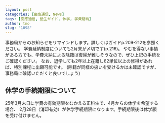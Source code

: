 ```yaml
---
layout: post
categories: [慶應通信, News]
tags: [慶應通信, 塾生ガイド, 休学, 学費延納]
author: tmo
slug: "1098"
---
```

事務局からのお知らせをリマインドします。詳しくはガイドp.209-212を参照ください。
学費延納制度についても2月末が〆切です(p.216)。
やむを得ない事情がある方でも、学費未納による除籍は復帰が難しそうなので、ぜひ上記の手続をご確認ください。
なお、退学しても2年以上在籍し62単位以上の修得があれば、特別課程に出願可能です。
(除籍が同様の扱いを受けるかは未確認ですが、事務局に確認いただくと良いでしょう)

## 休学の手続期限について

25年3月末日に学費の有効期限をむかえる正科生で、4月からの休学を希望する場合、
2月28日（消印有効）が休学手続期限になります。手続期限後は休学願を受け付けません。